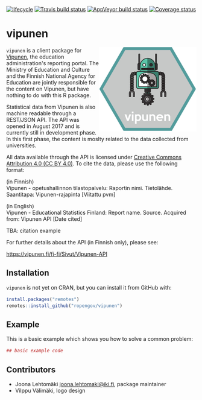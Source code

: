 [![lifecycle](https://img.shields.io/badge/lifecycle-experimental-orange.svg)](https://www.tidyverse.org/lifecycle/#experimental)
[![Travis build status](https://travis-ci.org/rOpenGov/vipunen.svg?branch=master)](https://travis-ci.org/rOpenGov/vipunen)
[![AppVeyor build status](https://ci.appveyor.com/api/projects/status/github/rOpenGov/vipunen?branch=master&svg=true)](https://ci.appveyor.com/project/rOpenGov/vipunen)
[![Coverage status](https://codecov.io/gh/rOpenGov/vipunen/branch/master/graph/badge.svg)](https://codecov.io/github/rOpenGov/vipunen?branch=master)

# vipunen

<img align="right" src="inst/vipunen_logo_258.png">

`vipunen` is a client package for [Vipunen](https://vipunen.fi/en-gb/), the 
education administration's reporting portal. The Ministry of Education and 
Culture and the Finnish National Agency for Education are jointly responsible for 
the content on Vipunen, but have nothing to do with this R package.

Statistical data from Vipunen is also machine readable through a REST/JSON API.
The API was opened in August 2017 and is currently still in development phase.
In this first phase, the content is moslty related to the data collected from 
universities.

All data available through the API is licensed under [Creative Commons Attribution 4.0 (CC BY 4.0)](https://creativecommons.org/licenses/by/4.0/). To cite the data, please use the following format:  

(in Finnish)  
Vipunen - opetushallinnon tilastopalvelu: Raportin nimi. Tietolähde. Saantitapa: Vipunen-rajapinta \[Viitattu pvm\]

(in English)  
Vipunen - Educational Statistics Finland: Report name. Source. Acquired from: Vipunen API \[Date cited\]  

TBA: citation example  

For further details about the API (in Finnish only), please see:

https://vipunen.fi/fi-fi/Sivut/Vipunen-API

## Installation

`vipunen` is not yet on CRAN, but you can install it from GitHub with:

``` r
install.packages("remotes")
remotes::install_github("ropengov/vipunen")
```

## Example

This is a basic example which shows you how to solve a common problem:

``` r
## basic example code
```

## Contributors

+ Joona Lehtomäki <joona.lehtomaki@iki.fi>, package maintainer
+ Vilppu Välimäki, logo design
